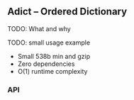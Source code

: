 ## Adict – Ordered Dictionary

TODO: What and why

TODO: small usage example

- Small 538b min and gzip
- Zero dependencies
- O(1) runtime complexity

### API
